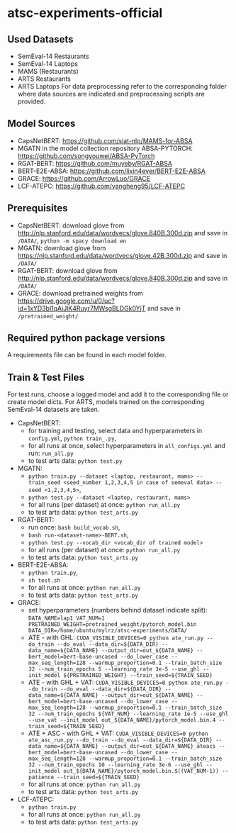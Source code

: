 # atsc-experiments-official

## Used Datasets
- SemEval-14 Restaurants 
- SemEval-14 Laptops
- MAMS (Restaurants)
- ARTS Restaurants
- ARTS Laptops
For data preprocessing refer to the corresponding folder where data sources are indicated and preprocessing scripts are provided.

## Model Sources
- CapsNetBERT: https://github.com/siat-nlp/MAMS-for-ABSA
- MGATN in the model collection repository ABSA-PYTORCH: https://github.com/songyouwei/ABSA-PyTorch
- RGAT-BERT: https://github.com/muyeby/RGAT-ABSA
- BERT-E2E-ABSA: https://github.com/lixin4ever/BERT-E2E-ABSA
- GRACE: https://github.com/ArrowLuo/GRACE
- LCF-ATEPC: https://github.com/yangheng95/LCF-ATEPC

## Prerequisites
- CapsNetBERT: download glove from http://nlp.stanford.edu/data/wordvecs/glove.840B.300d.zip and save in `/DATA/`, `python -m spacy download en`
- MGATN: download glove from https://nlp.stanford.edu/data/wordvecs/glove.42B.300d.zip and save in `/DATA/`
- RGAT-BERT: download glove from http://nlp.stanford.edu/data/wordvecs/glove.840B.300d.zip and save in `/DATA/`
- GRACE: download pretrained weights from https://drive.google.com/u/0/uc?id=1xYD3bl1qAiJlK4Ruyr7MWsgBLDGk0YjT and save in `/pretrained_weight/`

## Required python package versions
A requirements file can be found in each model folder.

## Train & Test Files
For test runs, choose a logged model and add it to the corresponding file or create model dicts. For ARTS, models trained on the corresponding SemEval-14 datasets are taken.
- CapsNetBERT: 
  - for training and testing, select data and hyperparameters in `config.yml`, `python train_.py`, 
  - for all runs at once, select hyperparameters in `all_configs.yml` and run: `run_all.py`
  - to test arts data: `python test.py`
- MGATN: 
  - `python train.py --dataset <laptop, restaurant, mams> --train_seed <seed_number 1,2,3,4,5 in case of semeval data> --seed <1,2,3,4,5>`, 
  - `python test.py --dataset <laptop, restaurant, mams>`
  - for all runs (per dataset) at once: `python run_all.py`
  - to test arts data: `python test_arts.py`
- RGAT-BERT: 
  - run once: `bash build_vocab.sh`, 
  - `bash run-<dataset-name>-BERT.sh`, 
  - `python test.py --vocab_dir <vocab_dir of trained model>`
  - for all runs (per dataset) at once: `python run_all.py`
  - to test arts data: `python test_arts.py`
- BERT-E2E-ABSA: 
  - `python train.py`, 
  - `sh test.sh`
  - for all runs at once: `python run_all.py`
  - to test arts data: `python test_arts.py`
- GRACE:
  - set hyperparameters (numbers behind dataset indicate split): 
    `DATA_NAME=lap1
    VAT_NUM=1
    PRETRAINED_WEIGHT=pretrained_weight/pytorch_model.bin
    DATA_DIR=/home/ubuntu/mylrz/atsc-experiments/DATA/`
  - ATE - with GHL: `CUDA_VISIBLE_DEVICES=0 python ate_run.py --do_train --do_eval --data_dir=${DATA_DIR} --data_name=${DATA_NAME} --output_dir=out_${DATA_NAME} --bert_model=bert-base-uncased --do_lower_case --max_seq_length=128 --warmup_proportion=0.1 --train_batch_size 32 --num_train_epochs 5 --learning_rate 3e-5 --use_ghl --init_model ${PRETRAINED_WEIGHT} --train_seed=${TRAIN_SEED}`
  - ATE - with GHL + VAT: `CUDA_VISIBLE_DEVICES=0 python ate_run.py --do_train --do_eval --data_dir=${DATA_DIR} --data_name=${DATA_NAME} --output_dir=out_${DATA_NAME} --bert_model=bert-base-uncased --do_lower_case --max_seq_length=128 --warmup_proportion=0.1 --train_batch_size 32 --num_train_epochs ${VAT_NUM} --learning_rate 1e-5 --use_ghl --use_vat --init_model out_${DATA_NAME}/pytorch_model.bin.4 --train_seed=${TRAIN_SEED}`
  - ATE + ASC - with GHL + VAT: `CUDA_VISIBLE_DEVICES=0 python ate_asc_run.py --do_train --do_eval --data_dir=${DATA_DIR} --data_name=${DATA_NAME} --output_dir=out_${DATA_NAME}_ateacs --bert_model=bert-base-uncased --do_lower_case --max_seq_length=128 --warmup_proportion=0.1 --train_batch_size 32 --num_train_epochs 10 --learning_rate 3e-6 --use_ghl --init_model out_${DATA_NAME}/pytorch_model.bin.$((VAT_NUM-1)) --patience --train_seed=${TRAIN_SEED}`
  - for all runs at once: `python run_all.py`
  - to test arts data: `python test_arts.py`
- LCF-ATEPC:
  - `python train.py`
  - for all runs at once: `python run_all.py`
  - to test arts data: `python test_arts.py`
